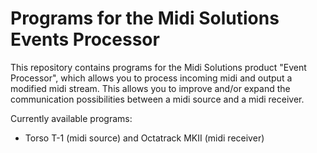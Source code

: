 # Programs for the Midi Solutions Events Processor 

This repository contains programs for the Midi Solutions product "Event Processor", which allows you to process incoming midi and output a modified midi stream. 
This allows you to improve and/or expand the communication possibilities between a midi source and a midi receiver.

Currently available programs:
  - Torso T-1 (midi source) and Octatrack MKII (midi receiver)
